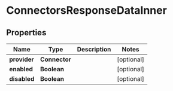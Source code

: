 

# ConnectorsResponseDataInner


## Properties

| Name | Type | Description | Notes |
|------------ | ------------- | ------------- | -------------|
|**provider** | **Connector** |  |  [optional] |
|**enabled** | **Boolean** |  |  [optional] |
|**disabled** | **Boolean** |  |  [optional] |



